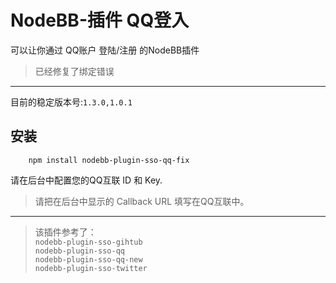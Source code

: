 # NodeBB-插件 QQ登入

可以让你通过 QQ账户 登陆/注册 的NodeBB插件

> 已经修复了绑定错误

-----
目前的稳定版本号:`1.3.0,1.0.1`
## 安装
```
    npm install nodebb-plugin-sso-qq-fix
```
请在后台中配置您的QQ互联 ID 和 Key.  
> 请把在后台中显示的 Callback URL 填写在QQ互联中。

----
> 该插件参考了：  
> `nodebb-plugin-sso-gihtub`  
> `nodebb-plugin-sso-qq`  
> `nodebb-plugin-sso-qq-new`  
> `nodebb-plugin-sso-twitter`